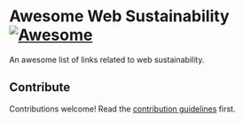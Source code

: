 # Awesome Web Sustainability [![Awesome](https://awesome.re/badge-flat2.svg)](https://awesome.re)

An awesome list of links related to web sustainability.

## Contribute

Contributions welcome! Read the [contribution guidelines](contributing.md) first.
